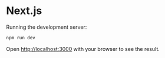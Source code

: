 # Next.js

Running the development server:

```bash
npm run dev
```

Open [http://localhost:3000](http://localhost:3000) with your browser to see the result.